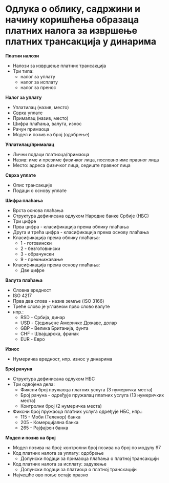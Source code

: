 # Одлука о облику, садржини и начину коришћења образаца платних налога за извршење платних трансакција у динарима

**Платни налози**

- Налози за извршење платних трансакција
- Три типа:
	- налог за уплату
	- налог за исплату
	- налог за пренос

**Налог за уплату**

- Уплатилац (назив, место)
- Сврха уплате
- Прималац (назив, место)
- Шифра плаћања, валута, износ
- Рачун примаоца
- Модел и позив на број (одобрење)

**Уплатилац/прималац**

- Лични подаци платиоца/примаоца
- Назив: име и презиме физичког лица, пословно име правног лица
- Место: адреса физичког лица, седиште правног лица

**Сврха уплате**

- Опис трансакције
- Подаци о основу уплате

**Шифра плаћања**

- Врста основа плаћања
- Структура дефинисана одлуком Народне банке Србије (НБС)
- Три цифре
- Прва цифра - класификација према облику плаћања
- Друга и трећа цифра - класификација према основу плаћања
- Класификација према облику плаћања:
	- 1 - готовински
	- 2 - безготовински
	- 3 - обрачунски
	- 9 - прекњижавање
- Класификација према основу плаћања:
	- Две цифре

**Валута плаћања**

- Словна вредност
- ISO 4217
- Прва два слова - назив земље (ISO 3166)
- Треће слово је углавном прво слово валуте
- нпр.:
	- RSD - Србија, динар
	- USD - Сједињене Америчке Државе, долар
	- GBP - Велика Британија, фунта
	- CHF - Швајцарска, франак
	- EUR - Евро

**Износ**

- Нумеричка вредност, нпр. износ у динарима

**Број рачуна**

- Структура дефинисана одлуком НБС
- Три одвојена дела:
	- Фиксни број пружаоца платних услуга (3 нумеричка места)
	- Број рачуна - одређује пружалац платних услуга (13 нумеричких места)
	- Контролни број (2 нумеричка места)
- Фиксни број пружаоца платних услуга одређује НБС, нпр.:
	- 115 - Моби (Теленор) банка
	- 205 - Комерцијална банка
	- 265 - Рајфајзен банка

**Модел и позив на број**

- Модел позива на број: контролни број позива на број по модулу 97
- Код платних налога за уплату: одобрење
	- Допунски подаци за примаоца плаћања о платној трансакцији
- Код платних налога за исплату: задужење
	- Допунски подаци за платиоца о платној транскацији
- Најчешће ово поље остаје празно
